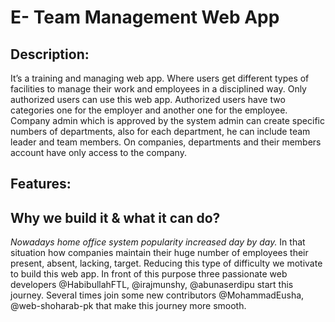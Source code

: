 # E- Team Management Web App

## Description:

It’s a training and managing web app. Where users get different types of facilities to manage their work and employees in a disciplined way. Only authorized users can use this web app. Authorized users have two categories one for the employer and another one for the employee. Company admin which is approved by the system admin can create specific numbers of departments, also for each department, he can include team leader and team members. On companies, departments and their members account have only access to the company.

## Features:

## Why we build it & what it can do?

_Nowadays home office system popularity increased day by day._ In that situation how companies maintain their huge number of employees their present, absent, lacking, target. Reducing this type of difficulty we motivate to build this web app. In front of this purpose three passionate web developers @HabibullahFTL, @irajmunshy, @abunaserdipu start this journey. Several times join some new contributors @MohammadEusha, @web-shoharab-pk that make this journey more smooth.
